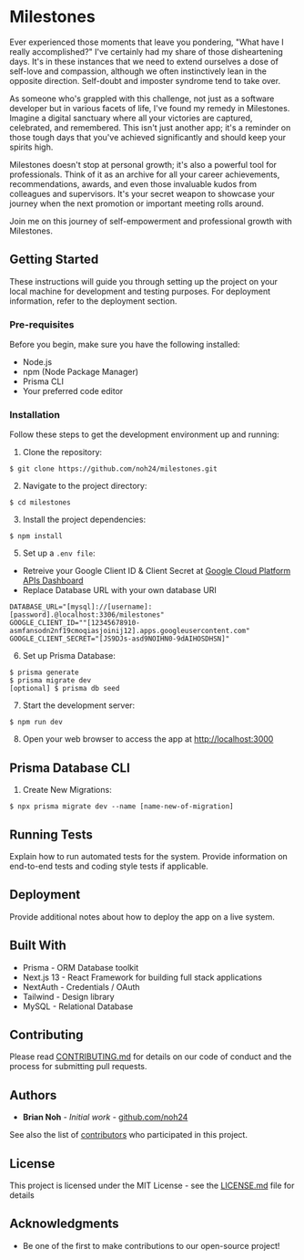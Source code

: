 #  Milestones
Ever experienced those moments that leave you pondering, "What have I really accomplished?" I've certainly had my share of those disheartening days. It's in these instances that we need to extend ourselves a dose of self-love and compassion, although we often instinctively lean in the opposite direction. Self-doubt and imposter syndrome tend to take over.

As someone who's grappled with this challenge, not just as a software developer but in various facets of life, I've found my remedy in Milestones. Imagine a digital sanctuary where all your victories are captured, celebrated, and remembered. This isn't just another app; it's a reminder on those tough days that you've achieved significantly and should keep your spirits high.

Milestones doesn't stop at personal growth; it's also a powerful tool for professionals. Think of it as an archive for all your career achievements, recommendations, awards, and even those invaluable kudos from colleagues and supervisors. It's your secret weapon to showcase your journey when the next promotion or important meeting rolls around.

Join me on this journey of self-empowerment and professional growth with Milestones.

## Getting Started
These instructions will guide you through setting up the project on your local machine for development and testing purposes. For deployment information, refer to the deployment section.

### Pre-requisites
Before you begin, make sure you have the following installed:

* Node.js
* npm (Node Package Manager)
* Prisma CLI
* Your preferred code editor

### Installation

Follow these steps to get the development environment up and running:

1. Clone the repository:
```
$ git clone https://github.com/noh24/milestones.git
```
2. Navigate to the project directory:
```
$ cd milestones
```
3. Install the project dependencies:
```
$ npm install
```
5. Set up a `.env file`:
* Retreive your Google Client ID & Client Secret at [Google Cloud Platform APIs Dashboard](https://console.cloud.google.com/apis/dashboard)
* Replace Database URL with your own database URI
```
DATABASE_URL="[mysql]://[username]:[password].@localhost:3306/milestones"
GOOGLE_CLIENT_ID=""[12345678910-asmfansodn2nf19cmoqiasjoinij12].apps.googleusercontent.com"
GOOGLE_CLIENT_SECRET="[JS9DJs-asd9NOIHN0-9dAIHOSDHSN]"
```
6. Set up Prisma Database:
```
$ prisma generate
$ prisma migrate dev
[optional] $ prisma db seed
```
7. Start the development server:
```
$ npm run dev
```
8. Open your web browser to access the app at [http://localhost:3000](http://localhost:3000)

## Prisma Database CLI
1. Create New Migrations:
```
$ npx prisma migrate dev --name [name-new-of-migration]
```
## Running Tests

Explain how to run automated tests for the system. Provide information on end-to-end tests and coding style tests if applicable.

## Deployment

Provide additional notes about how to deploy the app on a live system.

## Built With

* Prisma - ORM Database toolkit
* Next.js 13 - React Framework for building full stack applications
* NextAuth - Credentials / OAuth
* Tailwind - Design library
* MySQL - Relational Database

## Contributing

Please read [CONTRIBUTING.md](CONTRIBUTING.md) for details on our code of conduct and the process for submitting pull requests.

## Authors

* **Brian Noh** - *Initial work* - [github.com/noh24](https://github.com/noh24)

See also the list of [contributors](https://github.com/your/project/contributors) who participated in this project.

## License

This project is licensed under the MIT License - see the [LICENSE.md](LICENSE.md) file for details

## Acknowledgments

* Be one of the first to make contributions to our open-source project!

